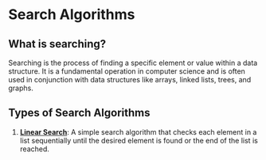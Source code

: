# Search Algorithms

## What is searching?

Searching is the process of finding a specific element or value within a data structure. It is a fundamental operation in computer science and is often used in conjunction with data structures like arrays, linked lists, trees, and graphs.

## Types of Search Algorithms

1. [**Linear Search**](linear_search): A simple search algorithm that checks each element in a list sequentially until the desired element is found or the end of the list is reached.